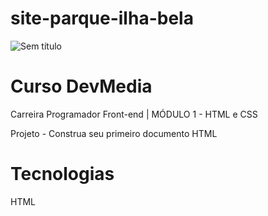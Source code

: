 # site-parque-ilha-bela


![Sem título](https://user-images.githubusercontent.com/113314660/208322212-e6906ee2-df8d-4de8-911a-8ea09891280f.png)





# Curso DevMedia

Carreira Programador Front-end | MÓDULO 1 - HTML e CSS

Projeto - Construa seu primeiro documento HTML



# Tecnologias
HTML 


